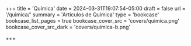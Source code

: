 +++
title = 'Química'
date = 2024-03-31T19:07:54-05:00
draft = false
url = '/quimica/'
summary = 'Artículos de Química'
type = 'bookcase'
bookcase_list_pages = true
bookcase_cover_src = 'covers/quimica.png'
bookcase_cover_src_dark = 'covers/quimica-b.png'

+++
